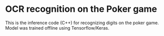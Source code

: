 # OCR recognition on the Poker game

This is the inference code (C++) for recognizing digits on the poker game. Model was trained offline using Tensorflow/Keras.
